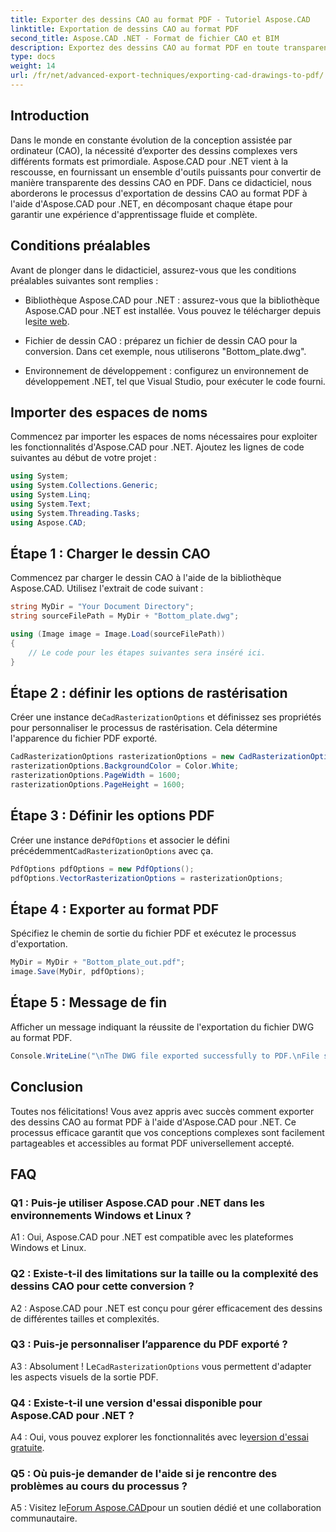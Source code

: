 ```yaml
---
title: Exporter des dessins CAO au format PDF - Tutoriel Aspose.CAD
linktitle: Exportation de dessins CAO au format PDF
second_title: Aspose.CAD .NET - Format de fichier CAO et BIM
description: Exportez des dessins CAO au format PDF en toute transparence avec Aspose.CAD pour .NET. Suivez notre guide étape par étape pour une conversion efficace.
type: docs
weight: 14
url: /fr/net/advanced-export-techniques/exporting-cad-drawings-to-pdf/
---
```

## Introduction

Dans le monde en constante évolution de la conception assistée par ordinateur (CAO), la nécessité d’exporter des dessins complexes vers différents formats est primordiale. Aspose.CAD pour .NET vient à la rescousse, en fournissant un ensemble d'outils puissants pour convertir de manière transparente des dessins CAO en PDF. Dans ce didacticiel, nous aborderons le processus d'exportation de dessins CAO au format PDF à l'aide d'Aspose.CAD pour .NET, en décomposant chaque étape pour garantir une expérience d'apprentissage fluide et complète.

## Conditions préalables

Avant de plonger dans le didacticiel, assurez-vous que les conditions préalables suivantes sont remplies :

-  Bibliothèque Aspose.CAD pour .NET : assurez-vous que la bibliothèque Aspose.CAD pour .NET est installée. Vous pouvez le télécharger depuis le[site web](https://releases.aspose.com/cad/net/).

- Fichier de dessin CAO : préparez un fichier de dessin CAO pour la conversion. Dans cet exemple, nous utiliserons "Bottom_plate.dwg".

- Environnement de développement : configurez un environnement de développement .NET, tel que Visual Studio, pour exécuter le code fourni.

## Importer des espaces de noms

Commencez par importer les espaces de noms nécessaires pour exploiter les fonctionnalités d'Aspose.CAD pour .NET. Ajoutez les lignes de code suivantes au début de votre projet :

```csharp
using System;
using System.Collections.Generic;
using System.Linq;
using System.Text;
using System.Threading.Tasks;
using Aspose.CAD;
```

## Étape 1 : Charger le dessin CAO

Commencez par charger le dessin CAO à l'aide de la bibliothèque Aspose.CAD. Utilisez l'extrait de code suivant :

```csharp
string MyDir = "Your Document Directory";
string sourceFilePath = MyDir + "Bottom_plate.dwg";

using (Image image = Image.Load(sourceFilePath))
{
    // Le code pour les étapes suivantes sera inséré ici.
}
```

## Étape 2 : définir les options de rastérisation

 Créer une instance de`CadRasterizationOptions` et définissez ses propriétés pour personnaliser le processus de rastérisation. Cela détermine l'apparence du fichier PDF exporté.

```csharp
CadRasterizationOptions rasterizationOptions = new CadRasterizationOptions();
rasterizationOptions.BackgroundColor = Color.White;
rasterizationOptions.PageWidth = 1600;
rasterizationOptions.PageHeight = 1600;
```

## Étape 3 : Définir les options PDF

 Créer une instance de`PdfOptions` et associer le défini précédemment`CadRasterizationOptions` avec ça.

```csharp
PdfOptions pdfOptions = new PdfOptions();
pdfOptions.VectorRasterizationOptions = rasterizationOptions;
```

## Étape 4 : Exporter au format PDF

Spécifiez le chemin de sortie du fichier PDF et exécutez le processus d'exportation.

```csharp
MyDir = MyDir + "Bottom_plate_out.pdf";
image.Save(MyDir, pdfOptions);
```

## Étape 5 : Message de fin

Afficher un message indiquant la réussite de l'exportation du fichier DWG au format PDF.

```csharp
Console.WriteLine("\nThe DWG file exported successfully to PDF.\nFile saved at " + MyDir);
```

## Conclusion

Toutes nos félicitations! Vous avez appris avec succès comment exporter des dessins CAO au format PDF à l'aide d'Aspose.CAD pour .NET. Ce processus efficace garantit que vos conceptions complexes sont facilement partageables et accessibles au format PDF universellement accepté.

## FAQ

### Q1 : Puis-je utiliser Aspose.CAD pour .NET dans les environnements Windows et Linux ?

A1 : Oui, Aspose.CAD pour .NET est compatible avec les plateformes Windows et Linux.

### Q2 : Existe-t-il des limitations sur la taille ou la complexité des dessins CAO pour cette conversion ?

A2 : Aspose.CAD pour .NET est conçu pour gérer efficacement des dessins de différentes tailles et complexités.

### Q3 : Puis-je personnaliser l’apparence du PDF exporté ?

 A3 : Absolument ! Le`CadRasterizationOptions` vous permettent d'adapter les aspects visuels de la sortie PDF.

### Q4 : Existe-t-il une version d'essai disponible pour Aspose.CAD pour .NET ?

 A4 : Oui, vous pouvez explorer les fonctionnalités avec le[version d'essai gratuite](https://releases.aspose.com/).

### Q5 : Où puis-je demander de l'aide si je rencontre des problèmes au cours du processus ?

 A5 : Visitez le[Forum Aspose.CAD](https://forum.aspose.com/c/cad/19)pour un soutien dédié et une collaboration communautaire.
